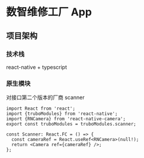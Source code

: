 # 数智维修工厂 App

## 项目架构

### 技术栈

react-native + typescript

### 原生模块

对接口第二个版本的厂商 scanner

```tsx
import React from 'react';
import {truboModules} from 'react-native';
import {RNCamera} from 'react-native-camera';
export const truboModules = truboModules.scanner;

const Scanner: React.FC = () => {
  const cameraRef = React.useRef<RNCamera>(null!);
  return <Camera ref={cameraRef} />;
};
```
